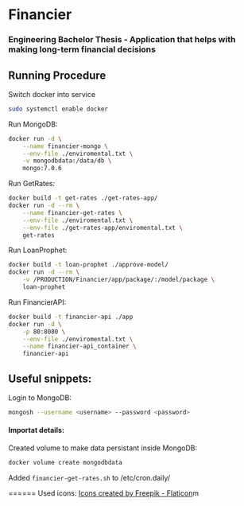 # Financier
### Engineering Bachelor Thesis - Application that helps with making long-term financial decisions

## Running Procedure
Switch docker into service
```bash
sudo systemctl enable docker
```
Run MongoDB:
```bash
docker run -d \
	--name financier-mongo \
	--env-file ./enviromental.txt \
	-v mongodbdata:/data/db \
	mongo:7.0.6
```
Run GetRates:
```bash
docker build -t get-rates ./get-rates-app/
docker run -d --rm \
	--name financier-get-rates \
	--env-file ./enviromental.txt \
	--env-file ./get-rates-app/enviromental.txt \
	get-rates
```
Run LoanProphet:
```bash
docker build -t loan-prophet ./approve-model/
docker run -d --rm \
	-v /PRODUCTION/Financier/app/package/:/model/package \
	loan-prophet
```
Run FinancierAPI:
```bash
docker build -t financier-api ./app
docker run -d \
	-p 80:8080 \
	--env-file ./enviromental.txt \
	--name financier-api_container \
	financier-api
```

## Useful snippets:
Login to MongoDB:
```bash
mongosh --username <username> --password <password>
```

#### Importat details:
Created volume to make data persistant inside MongoDB:
```bash
docker volume create mongodbdata
```
Added `financier-get-rates.sh` to /etc/cron.daily/

======
Used icons:
<a href="https://www.flaticon.com/" title="currency icons">Icons created by Freepik - Flaticon</a>m 